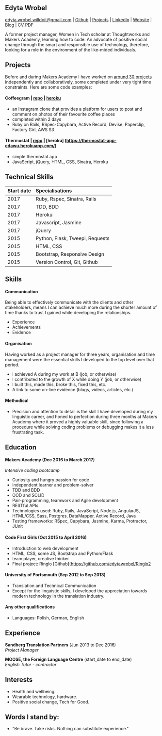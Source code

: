 ## Edyta Wrobel

edyta.wrobel.willdoit@gmail.com | [Github](https://github.com/edytawrobel) | [Projects](https://github.com/edytawrobel/CV#projects) | [LinkedIn](https://uk.linkedin.com/in/edyta-wrobel-73272664) | [Website](WIP) | [Blog](https://edytawrobelblog.wordpress.com/) | [CV PDF](https://github.com/edytawrobel/CV/raw/master/CV_EdytaWrobel.pdf)

A former project manager, Women in Tech scholar at Thoughtworks and Makers Academy, learning how to code. An advocate of positive social change through the smart and responsible use of technology, therefore, looking for a role in the environment of the like-mided individuals.

## Projects

Before and during Makers Academy I have worked on [around 30 projects](https://github.com/edytawrobel?tab=repositories) independently and collaboratively, some completed under very tight time constraints. Here are some code examples:


#### Coffeegram | [repo](https://github.com/edytawrobel/instagram-challenge) | [heroku](https://coffeegrambyedyta.herokuapp.com/)
* an Instagram clone that provides a platform for users to post and comment on photos of their favourite coffee places
* completed within 2 days
* Ruby on Rails, RSpec-Capybara, Active Record, Devise, Paperclip, Factory Girl, AWS S3


#### Thermostat | [repo](https://github.com/edytawrobel/thermostat_app) | [heroku] (https://thermostat-app-edawu.herokuapp.com/)
* simple thermostat app
* JavaScript, jQuery, HTML, CSS, Sinatra, Heroku

## Technical Skills
| Start date | Specialisations                                            |
|:----------|:-----------------------------------------------------------|
| 2017      | Ruby, Rspec, Sinatra, Rails                                                       |
| 2017      | TDD, BDD                                                   |
| 2017      | Heroku                                                     |
| 2017      | Javascript, Jasmine                                                 |
| 2017      | jQuery                                                     |
| 2015      | Python, Flask, Tweepi, Requests           |
| 2015      | HTML, CSS                                                  |
| 2015      | Bootstrap, Responsive Design                       |
| 2015      | Version Control,	Git, Github                              |


## Skills

#### Communication

Being able to effectively communicate with the clients and other stakeholders, means I can achieve much more during the shorter amount of time thanks to trust I gained while developing the relationships.

- Experience
- Achievements
- Evidence

#### Organisation

Having worked as a project manager for three years, organisation and time management were the essential skills I developed to the top level over that period.

- I achieved A during my work at B (job, or otherwise)
- I contributed to the growth of X while doing Y (job, or otherwise)
- I built this, made this, broke this, fixed this, etc.
- A link to some on-line evidence (blogs, videos, articles, etc.)

#### Methodical

* Precision and attention to detail is the skill I have developed during my linguistic career, and honed to perfection during three months at Makers Academy where it proved a highly valuable skill, since following a procedure while solving coding problems or debugging makes it a less frustrating task.

## Education

#### Makers Academy (Dec 2016 to March 2017)
_Intensive coding bootcamp_

* Curiosity and hungry passion for code
* Independent learner and problem-solver
* TDD and BDD
* OOD and SOLID
* Pair-programming, teamwork and Agile development
* RESTful APIs
* Technologies used: Ruby, Rails, JavaScript, Node.js, AngularJS, HTML/CSS, Sass, Postgres, DataMapper, Active Record, Java
* Testing frameworks: RSpec, Capybara, Jasmine, Karma, Protractor, JUnit


#### Code First Girls (Oct 2015 to April 2016)

* Introduction to web development
* HTML, CSS, some JS, Bootstrap and Python/Flask
* team player, creative thinker
* Final project: Ringlo [Github](https://github.com/edytawrobel/Ringlo2

#### University of Portsmouth (Sep 2012 to Sep 2013)

* Translation and Technical Communication
* Except for the linguistic skills, I developed the appreciation towards modern technology in the translation industry.


#### Any other qualifications

* Languages: Polish, German, English

## Experience

**Sandberg Translation Partners** (Jun 2013 to Dec 2016)    
*Project Manager*  

**MOOSE, the Foreign Language Centre** (start_date to end_date)   
*English Tutor - contractor*  

## Interests

* Health and wellbeing.
* Wearable technology, hardware.
* Positive social change, Tech for Good.


## Words I stand by:

* "Be brave. Take risks. Nothing can substitute experience."
